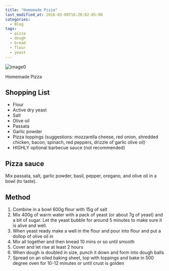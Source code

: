 ```yaml
---
title: "Homemade Pizza"
last_modified_at: 2016-03-09T16:20:02-05:00
categories:
  - Blog
tags:
  - pizza
  - dough
  - bread
  - flour
  - yeast
---
```

![image0](https://github.com/awoolfe/awoolfe.github.io/assets/46086565/f1628e71-d82f-491d-a41f-f0ce380679ab)

Homemade Pizza

## Shopping List
- Flour
- Active dry yeast
- Salt
- Olive oil
- Passata
- Garlic powder
- Pizza toppings (suggestions: mozzarella cheese, red onion, shredded chicken, bacon, spinach, red peppers, drizzle of garlic olive oil)
- HIGHLY optional barbecue sauce (not recommended)

## Pizza sauce
Mix passata, salt, garlic powder, basil, pepper, oregano, and olive oil in a bowl (to taste).

## Method
1. Combine in a bowl 600g flour with 15g of salt
2. Mix 400g of warm water with a pack of yeast (or about 7g of yeast) and a bit of sugar. Let the yeast bubble for around 5 minutes to make sure it is alive and well.
3. When yeast ready make a well in the flour and pour into flour and put a dollop of olive oil in
4. Mix all together and then knead 10 mins or so until smooth
5. Cover and let rise at least 2 hours
6. When dough is doubled in size, punch it down and form into dough balls
7. Spread on an oiled baking sheet, top with toppings and bake in 500 degree oven for 10-12 minutes or until crust is golden

